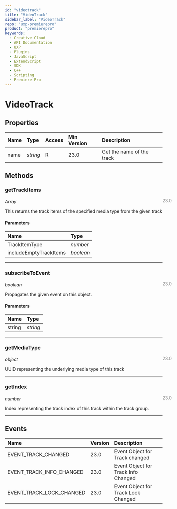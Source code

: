 ```yaml
---
id: "videotrack"
title: "VideoTrack"
sidebar_label: "VideoTrack"
repo: "uxp-premierepro"
product: "premierepro"
keywords:
  - Creative Cloud
  - API Documentation
  - UXP
  - Plugins
  - JavaScript
  - ExtendScript
  - SDK
  - C++
  - Scripting
  - Premiere Pro
---
```


# VideoTrack

## Properties

| Name | Type | Access | Min Version | Description |
| :------ | :------ | :------ | :------ | :------ |
| name | *string* | R | 23.0 | Get the name of the track |

## Methods

### getTrackItems

<span class="minversion" style="display: block; margin-bottom: -1em; margin-left: 36em; float:left; opacity:0.5;">23.0</span>

*Array*

This returns the track items of the specified media type from the given track

#### Parameters

| Name | Type |
| :------ | :------ |
| TrackItemType | *number* |
| includeEmptyTrackItems | *boolean* |

___

### subscribeToEvent

<span class="minversion" style="display: block; margin-bottom: -1em; margin-left: 36em; float:left; opacity:0.5;">23.0</span>

*boolean*

Propagates the given event on this object.

#### Parameters

| Name | Type |
| :------ | :------ |
| string | *string* |

___

### getMediaType

<span class="minversion" style="display: block; margin-bottom: -1em; margin-left: 36em; float:left; opacity:0.5;">23.0</span>

*object*

UUID representing the underlying media type of this track

___

### getIndex

<span class="minversion" style="display: block; margin-bottom: -1em; margin-left: 36em; float:left; opacity:0.5;">23.0</span>

*number*

Index representing the track index of this track within the track group.

___


## Events

| Name | Version | Description |
| :------ | :------ | :------ |
| EVENT_TRACK_CHANGED | 23.0 | Event Object for Track changed |
| EVENT_TRACK_INFO_CHANGED | 23.0 | Event Object for Track Info Changed |
| EVENT_TRACK_LOCK_CHANGED | 23.0 | Event Object for Track Lock Changed |
